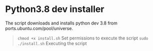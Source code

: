 # Python3.8 dev installer
The script downloads and installs python dev 3.8 from ports.ubuntu.com/pool/universe.

> `chmod +x install.sh` Set permissions to execute the script
>  `sudo ./install.sh` Executing the script

